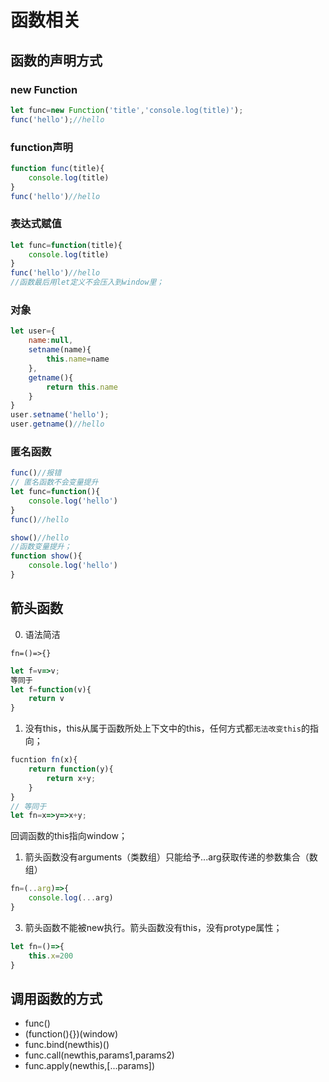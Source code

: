 # 函数相关

## 函数的声明方式
### new Function
```js
let func=new Function('title','console.log(title)');
func('hello');//hello
```

### function声明
```js
function func(title){
    console.log(title)
}
func('hello')//hello
```

### 表达式赋值
```js
let func=function(title){
    console.log(title)
}
func('hello')//hello
//函数最后用let定义不会压入到window里；
```

### 对象
```js
let user={
    name:null,
    setname(name){
        this.name=name
    },
    getname(){
        return this.name
    }
}
user.setname('hello');
user.getname()//hello
```

### 匿名函数

```js
func()//报错
// 匿名函数不会变量提升
let func=function(){
    console.log('hello')
}
func()//hello

show()//hello
//函数变量提升；
function show(){
    console.log('hello')
}

```

## 箭头函数
0. 语法简洁

`fn=()=>{}`
```js
let f=v=>v;
等同于
let f=function(v){
    return v
}
```

1. 没有this，this从属于函数所处上下文中的this，任何方式都`无法改变this`的指向；
```js
fucntion fn(x){
    return function(y){
        return x+y;
    }
}
// 等同于
let fn=x=>y=>x+y;
```
回调函数的this指向window；

1. 箭头函数没有arguments（类数组）只能给予...arg获取传递的参数集合（数组）
```js
fn=(..arg)=>{
    console.log(...arg)
}
```

3. 箭头函数不能被new执行。箭头函数没有this，没有protype属性；
```js
let fn=()=>{
    this.x=200
}
```

## 调用函数的方式
- func()
- (function(){})(window)
- func.bind(newthis)()
- func.call(newthis,params1,params2)
- func.apply(newthis,[...params])